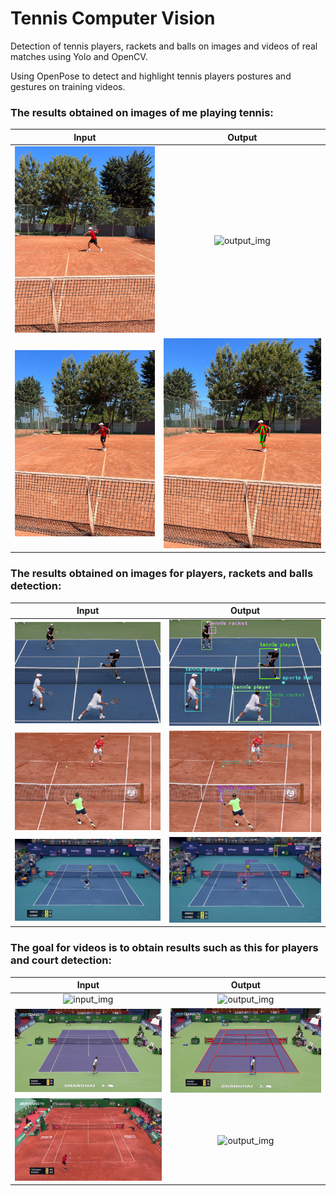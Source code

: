 # Tennis Computer Vision

Detection of tennis players, rackets and balls on images and videos of real matches using Yolo and OpenCV.

Using OpenPose to detect and highlight tennis players postures and gestures on training videos.

### The results obtained on images of me playing tennis:

Input            |  Output
:-------------------------:|:-------------------------:
![input_img](https://github.com/Adib-Habbou/tennis-computer-vision/blob/main/tennis-pose-detection/adib%20tennis%20input/input1.jpeg)  |  ![output_img](https://github.com/Adib-Habbou/tennis-computer-vision/blob/main/tennis-pose-detectionadib/%20tennis%20output/output1.png)
![input_img](https://github.com/Adib-Habbou/tennis-computer-vision/blob/main/tennis-pose-detection/adib%20tennis%20input/input4.jpeg)  |  ![output_img](https://github.com/Adib-Habbou/tennis-computer-vision/blob/main/tennis-pose-detection/adib%20tennis%20output/output4.png)

### The results obtained on images for players, rackets and balls detection:

Input            |  Output
:-------------------------:|:-------------------------:
![input_img](https://github.com/Adib-Habbou/tennis-computer-vision/blob/main/image-object-detection/input%20images/tennis8.jpg)  |  ![output_img](https://github.com/Adib-Habbou/tennis-computer-vision/blob/main/image-object-detection/output%20images/detection5.png)
![input_img](https://github.com/Adib-Habbou/tennis-computer-vision/blob/main/image-object-detection/input%20images/tennis7.jpg)  |  ![output_img](https://github.com/Adib-Habbou/tennis-computer-vision/blob/main/image-object-detection/output%20images/detection4.png)
![input_img](https://github.com/Adib-Habbou/tennis-computer-vision/blob/main/image-object-detection/input%20images/tennis1.jpg)  |  ![output_img](https://github.com/Adib-Habbou/tennis-computer-vision/blob/main/image-object-detection/output%20images/detection1.png)

### The goal for videos is to obtain results such as this for players and court detection:

Input            |  Output
:-------------------------:|:-------------------------:
![input_img](https://github.com/ArtLabss/tennis-tracking/blob/00cfe10b18db1e6a68800921dfbda010f90a74bb/VideoOutput/ezgif.com-gif-maker(3).gif)  |  ![output_img](https://github.com/ArtLabss/tennis-tracking/blob/0f684fdeef96a715984dc74b62b961f68ff95edc/VideoOutput/ezgif.com-gif-maker.gif)
![input_img](https://github.com/ArtLabss/tennis-tracking/blob/579fb3344935bbf4c5d08e27c99ffc6b56bed896/VideoOutput/ezgif.com-gif-maker(1).gif)  |  ![output_img](https://github.com/ArtLabss/tennis-tracking/blob/579fb3344935bbf4c5d08e27c99ffc6b56bed896/VideoOutput/ezgif.com-gif-maker(2).gif)
![input_img](https://github.com/ArtLabss/tennis-tracking/blob/06179bdd29d4424f5e19e5600802f853aaa86f22/VideoOutput/monteCarlo_input.gif)  |  ![output_img](https://github.com/ArtLabss/tennis-tracking/blob/06179bdd29d4424f5e19e5600802f853aaa86f22/VideoOutput/monteCarlo_output.gif)
